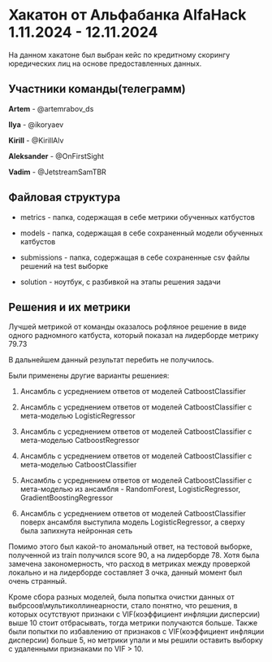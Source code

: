 # Хакатон от Альфабанка AlfaHack 1.11.2024 - 12.11.2024 
На данном хакатоне был выбран кейс по кредитному скорингу юредических лиц на основе предоставленных данных.

## Участники команды(телеграмм)

**Artem** - @artemrabov_ds

**Ilya** - @ikoryaev

**Kirill** - @KirillAlv

**Aleksander** - @OnFirstSight

**Vadim** - @JetstreamSamTBR

## Файловая структура

- metrics - папка, содержащая в себе метрики обученных катбустов

- models - папка, содержащая в себе сохраненный модели обученных катбустов

- submissions - папка, содержащая в себе сохраненные csv файлы решений на test выборке

- solution - ноутбук, с разбивкой на этапы решения задачи

## Решения и их метрики

Лучшей метрикой от команды оказалось рофляное решение в виде одного радномного катбуста, который показал на лидерборде метрику 79.73

В дальнейшем данный результат перебить не получилось.

Были применены другие варианты решениея:

1. Ансамбль с усреднением ответов от моделей CatboostClassifier

2. Ансамбль с усреднением ответов от моделей CatboostClassifier с мета-моделью LogisticRegressor

3. Ансамбль с усреднением ответов от моделей CatboostClassifier с мета-моделью CatboostRegressor

4. Ансамбль с усреднением ответов от моделей CatboostClassifier с мета-моделью CatboostClassifier

5. Ансамбль с усреднением ответов от моделей CatboostClassifier с мета-моделью из ансамбля - RandomForest, LogisticRegressor, GradientBoostingRegressor

6. Ансамбль с усреднением ответов от моделей CatboostClassifier поверх ансамбля выступила модель LogisticRegressor, а сверху была запихнута нейронная сеть

Помимо этого был какой-то аномальный ответ, на тестовой выборке, полученной из train получился score 90, а на лидерборде 78. Хотя была замечена закономерность, что расход в метриках между проверкой локально и на лидерборде составляет 3 очка, данный момент был очень странный.

Кроме сбора разных моделей, была попытка очистки данных от выбрсоов\мультиколлинеарности, стало понятно, что решения, в которых осутствуют признаки с VIF(коэффициент инфляции дисперсии) выше 10 стоит отбрасывать, тогда метрики получаются больше. Также были попытки по избавлению от признаков с VIF(коэффициент инфляции дисперсии) больше 5, но метрики упали и мы решили оставить выборку с удаленными признаками по VIF > 10.